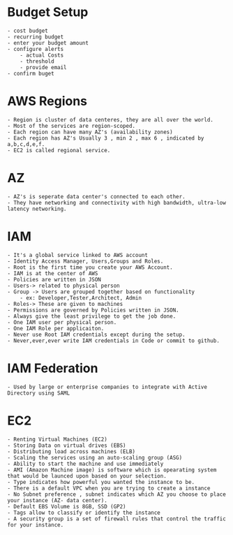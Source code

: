 # Budget Setup
    - cost budget 
    - recurring budget 
    - enter your budget amount
    - configure alerts
        - actual Costs
        - threshold 
        - provide email
    - confirm buget

# AWS Regions
    - Region is cluster of data centeres, they are all over the world.
    - Most of the services are region-scoped.
    - Each region can have many AZ's (availability zones)
    - Each region has AZ's Usually 3 , min 2 , max 6 , indicated by a,b,c,d,e,f.
    - EC2 is called regional service.

# AZ 
    - AZ's is seperate data center's connected to each other.
    - They have networking and connectivity with high bandwidth, ultra-low latency networking.
    
# IAM
    - It's a global service linked to AWS account
    - Identity Access Manager, Users,Groups and Roles.
    - Root is the first time you create your AWS Account.
    - IAM is at the center of AWS
    - Policies are written in JSON
    - Users-> related to physical person
    - Group -> Users are grouped together based on functionality
        - ex: Developer,Tester,Architect, Admin
    - Roles-> These are given to machines
    - Permissions are governed by Policies written in JSON.
    - Always give the least privilege to get the job done.
    - One IAM user per physical person.
    - One IAM Role per applicaiton.
    - Never use Root IAM credentials except during the setup.
    - Never,ever,ever write IAM credentials in Code or commit to github.

# IAM Federation
    - Used by large or enterprise companies to integrate with Active Directory using SAML

# EC2 
    - Renting Virtual Machines (EC2)
    - Storing Data on virtual drives (EBS)
    - Distributing load across machines (ELB)
    - Scaling the services using an auto-scaling group (ASG)
    - Ability to start the machine and use immediately
    - AMI (Amazon Machine image) is software which is opearating system that would be launced upon based on your selection.
    - Type indicates how powerful you wanted the instance to be.
    - There is a default VPC when you are trying to create a instance
    - No Subnet preference , subnet indicates which AZ you choose to place your instance (AZ- data center).
    - Default EBS Volume is 8GB, SSD (GP2)
    - Tags allow to classify or identify the instance
    - A security group is a set of firewall rules that control the traffic for your instance. 
